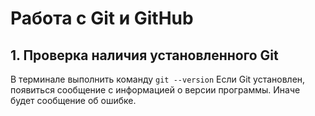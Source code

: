 # Работа с Git и GitHub

## 1. Проверка наличия установленного Git
В терминале выполнить команду `git --version`
Если Git установлен, появиться сообщение с информацией о версии программы. Иначе будет сообщение об ошибке.